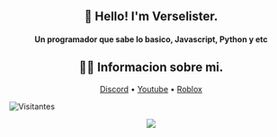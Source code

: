 <h2 align="center">👋 Hello! I'm  Verselister.</h2>

<h4 align="center">Un programador que sabe lo basico, Javascript, Python y etc</h4>

<h2 align="center">👨‍💻 Informacion sobre mi.</h2>

<p align="center">
  <a href="https://discord.gg/zZ3P9bMZkw">Discord</a> •
  <a href="https://www.youtube.com/channel/UCC8GVhj4lKdEeq3EKF6WcLw">Youtube</a> • 
  <a href="https://www.roblox.com/users/2339961435/profile">Roblox</a>
</p>

![Visitantes](https://visitor-badge.glitch.me/badge?page_id=verselister)

<p align="center">
  <img align="center" src="https://github-readme-stats.vercel.app/api?username=Verselister&show_icons=true&count_private=true&hide_border=true&icon_color=fff&bg_color=000000&title_color=fff&text_color=fff" />
</p>
